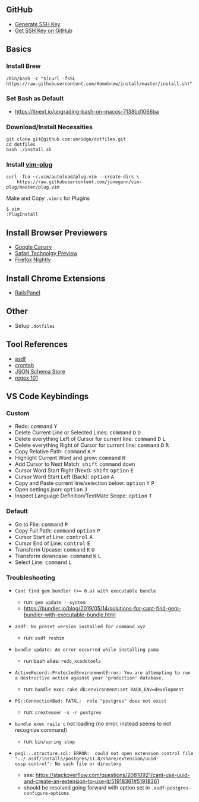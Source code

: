 ## GitHub
- [Generate SSH Key](https://docs.github.com/en/github/authenticating-to-github/generating-a-new-ssh-key-and-adding-it-to-the-ssh-agent)
- [Get SSH Key on GitHub](https://docs.github.com/en/github/authenticating-to-github/adding-a-new-ssh-key-to-your-github-account)

## Basics
### Install Brew
```
/bin/bash -c "$(curl -fsSL https://raw.githubusercontent.com/Homebrew/install/master/install.sh)"
```

### Set Bash as Default
- https://itnext.io/upgrading-bash-on-macos-7138bd1066ba

### Download/Install Necessities
```
git clone git@github.com:smridge/dotfiles.git
cd dotfiles
bash ./install.sh
```

### Install [vim-plug](https://github.com/junegunn/vim-plug)
```
curl -fLo ~/.vim/autoload/plug.vim --create-dirs \
    https://raw.githubusercontent.com/junegunn/vim-plug/master/plug.vim
```

Make and Copy `.vimrc` for Plugins

```
$ vim
:PlugInstall
```

## Install Browser Previewers
- [Google Canary](https://www.google.com/chrome/canary/thank-you.html?statcb=0&installdataindex=empty&defaultbrowser=0)
- [Safari Technolgy Preview](https://developer.apple.com/safari/technology-preview/)
- [Firefox Nightly](https://www.mozilla.org/en-US/firefox/channel/desktop/)

## Install Chrome Extensions
- [RailsPanel](https://chrome.google.com/webstore/detail/railspanel/gjpfobpafnhjhbajcjgccbbdofdckggg?hl=en-US)

## Other
- Setup `.dotfiles`

## Tool References
- [asdf](https://asdf-vm.com/#/core-commands)
- [crontab](https://crontab.guru)
- [JSON Schema Store](https://www.schemastore.org/json/)
- [regex 101](https://regex101.com)

## VS Code Keybindings
### Custom
- Redo: <kbd>command</kbd> <kbd>Y</kbd>
- Delete Current Line or Selected Lines: <kbd>command</kbd> <kbd>D</kbd> <kbd>D</kbd>
- Delete everything Left of Cursor for current line: <kbd>command</kbd> <kbd>D</kbd> <kbd>L</kbd>
- Delete everything Right of Cursor for current line: <kbd>command</kbd> <kbd>D</kbd> <kbd>R</kbd>
- Copy Relative Path: <kbd>command</kbd> <kbd>K</kbd> <kbd>P</kbd>
- Highlight Current Word and grow: <kbd>command</kbd> <kbd>H</kbd>
- Add Cursor to Next Match: <kbd>shift</kbd> <kbd>command</kbd> <kbd>down</kbd>
- Cursor Word Start Right (Next): <kbd>shift</kbd> <kbd>option</kbd> <kbd>E</kbd>
- Cursor Word Start Left (Back): <kbd>option</kbd> <kbd>A</kbd>
- Copy and Paste current line/selection below: <kbd>option</kbd> <kbd>Y</kbd> <kbd>P</kbd>
- Open settings.json: <kbd>option</kbd> <kbd>J</kbd>
- Inspect Language Definition/TextMate Scope: <kbd>option</kbd> <kbd>T</kbd>

### Default
- Go to File: <kbd>command</kbd> <kbd>P</kbd>
- Copy Full Path: <kbd>command</kbd> <kbd>option</kbd> <kbd>P</kbd>
- Cursor Start of Line: <kbd>control</kbd> <kbd>A</kbd>
- Cursor End of Line: <kbd>control</kbd> <kbd>E</kbd>
- Transform Upcase: <kbd>command</kbd> <kbd>K</kbd> <kbd>U</kbd>
- Transform downcase: <kbd>command</kbd> <kbd>K</kbd> <kbd>L</kbd>
- Select Line: <kbd>command</kbd> <kbd>L</kbd>


### Troubleshooting
- `Cant find gem bundler (>= 0.a) with executable bundle`
  - run: `gem update --system`
  - https://bundler.io/blog/2019/05/14/solutions-for-cant-find-gem-bundler-with-executable-bundle.html

- `asdf: No preset version installed for command xyz`
  - run: `asdf reshim`

- `bundle update: An error occurred while installing puma`
  - run bash alias: `redo_xcodetools`

- `ActiveRecord::ProtectedEnvironmentError: You are attempting to run a destructive action against your 'production' database.`
  - run: `bundle exec rake db:environment:set RACK_ENV=development`

- `PG::ConnectionBad: FATAL:  role "postgres" does not exist`
  - run: `createuser -s -r postgres`

- `bundle exec rails c` not loading (no error, instead seems to not recognize command)
  - run: `bin/spring stop`

- `psql:..structure.sql: ERROR:  could not open extension control file "../.asdf/installs/postgres/11.8/share/extension/uuid-ossp.control": No such file or directory`
  - see: https://stackoverflow.com/questions/20810921/cant-use-uuid-and-create-an-extension-to-use-it/51918361#51918361
  - should be resolved going forward with option set in `.asdf-postgres-configure-options`
